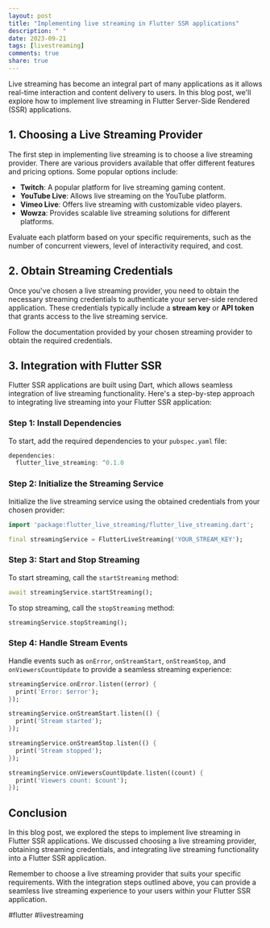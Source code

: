 ```yaml
---
layout: post
title: "Implementing live streaming in Flutter SSR applications"
description: " "
date: 2023-09-21
tags: [livestreaming]
comments: true
share: true
---
```


Live streaming has become an integral part of many applications as it allows real-time interaction and content delivery to users. In this blog post, we'll explore how to implement live streaming in Flutter Server-Side Rendered (SSR) applications.

## 1. Choosing a Live Streaming Provider

The first step in implementing live streaming is to choose a live streaming provider. There are various providers available that offer different features and pricing options. Some popular options include:

- **Twitch**: A popular platform for live streaming gaming content.
- **YouTube Live**: Allows live streaming on the YouTube platform.
- **Vimeo Live**: Offers live streaming with customizable video players.
- **Wowza**: Provides scalable live streaming solutions for different platforms.

Evaluate each platform based on your specific requirements, such as the number of concurrent viewers, level of interactivity required, and cost.

## 2. Obtain Streaming Credentials

Once you've chosen a live streaming provider, you need to obtain the necessary streaming credentials to authenticate your server-side rendered application. These credentials typically include a **stream key** or **API token** that grants access to the live streaming service.

Follow the documentation provided by your chosen streaming provider to obtain the required credentials.

## 3. Integration with Flutter SSR

Flutter SSR applications are built using Dart, which allows seamless integration of live streaming functionality. Here's a step-by-step approach to integrating live streaming into your Flutter SSR application:

### Step 1: Install Dependencies

To start, add the required dependencies to your `pubspec.yaml` file:

```dart
dependencies:
  flutter_live_streaming: ^0.1.0
```

### Step 2: Initialize the Streaming Service

Initialize the live streaming service using the obtained credentials from your chosen provider:

```dart
import 'package:flutter_live_streaming/flutter_live_streaming.dart';

final streamingService = FlutterLiveStreaming('YOUR_STREAM_KEY');
```

### Step 3: Start and Stop Streaming

To start streaming, call the `startStreaming` method:

```dart
await streamingService.startStreaming();
```

To stop streaming, call the `stopStreaming` method:

```dart
streamingService.stopStreaming();
```

### Step 4: Handle Stream Events

Handle events such as `onError`, `onStreamStart`, `onStreamStop`, and `onViewersCountUpdate` to provide a seamless streaming experience:

```dart
streamingService.onError.listen((error) {
  print('Error: $error');
});

streamingService.onStreamStart.listen(() {
  print('Stream started');
});

streamingService.onStreamStop.listen(() {
  print('Stream stopped');
});

streamingService.onViewersCountUpdate.listen((count) {
  print('Viewers count: $count');
});
```

## Conclusion

In this blog post, we explored the steps to implement live streaming in Flutter SSR applications. We discussed choosing a live streaming provider, obtaining streaming credentials, and integrating live streaming functionality into a Flutter SSR application.

Remember to choose a live streaming provider that suits your specific requirements. With the integration steps outlined above, you can provide a seamless live streaming experience to your users within your Flutter SSR application.

#flutter #livestreaming